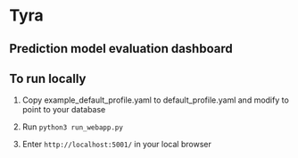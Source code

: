 # Tyra

## Prediction model evaluation dashboard

## To run locally

1. Copy example_default_profile.yaml to default_profile.yaml and modify to point to your database

2. Run `python3 run_webapp.py`

3. Enter `http://localhost:5001/` in your local browser
